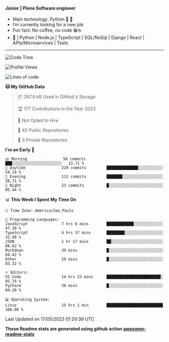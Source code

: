 #### Júnior | Pleno Software engineer 

- Main technology: Python 🐍 💖
- I’m currently looking for a new job
- Fun fact: No coffee, no code 😁☕
- 📖 | Python | Node.js | TypeScript | SQL/NoSql | Django | React | APIs/Microservices | Tests 
---
<!--START_SECTION:waka-->
![Code Time](http://img.shields.io/badge/Code%20Time-797%20hrs%2024%20mins-blue)

![Profile Views](http://img.shields.io/badge/Profile%20Views-0-blue)

![Lines of code](https://img.shields.io/badge/From%20Hello%20World%20I%27ve%20Written-10.6%20million%20lines%20of%20code-blue)

**🐱 My GitHub Data** 

> 📦 267.9 kB Used in GitHub's Storage 
 > 
> 🏆 177 Contributions in the Year 2023
 > 
> 🚫 Not Opted to Hire
 > 
> 📜 40 Public Repositories 
 > 
> 🔑 3 Private Repositories 
 > 
**I'm an Early 🐤** 

```text
🌞 Morning                58 commits          ███░░░░░░░░░░░░░░░░░░░░░░   13.71 % 
🌆 Daytime                229 commits         ██████████████░░░░░░░░░░░   54.14 % 
🌃 Evening                113 commits         ███████░░░░░░░░░░░░░░░░░░   26.71 % 
🌙 Night                  23 commits          █░░░░░░░░░░░░░░░░░░░░░░░░   05.44 % 
```


📊 **This Week I Spent My Time On** 

```text
🕑︎ Time Zone: America/Sao_Paulo

💬 Programming Languages: 
JavaScript               7 hrs 6 mins        ████████████░░░░░░░░░░░░░   47.30 % 
TypeScript               4 hrs 57 mins       ████████░░░░░░░░░░░░░░░░░   32.98 % 
JSON                     1 hr 17 mins        ██░░░░░░░░░░░░░░░░░░░░░░░   08.62 % 
Markdown                 39 mins             █░░░░░░░░░░░░░░░░░░░░░░░░   04.42 % 
Other                    29 mins             █░░░░░░░░░░░░░░░░░░░░░░░░   03.32 % 

🔥 Editors: 
VS Code                  14 hrs 23 mins      ████████████████████████░   95.74 % 
PyCharm                  38 mins             █░░░░░░░░░░░░░░░░░░░░░░░░   04.26 % 

💻 Operating System: 
Linux                    15 hrs 1 min        █████████████████████████   100.00 % 
```


 Last Updated on 17/05/2023 01:20:39 UTC
<!--END_SECTION:waka-->

**These Readme stats are generated using github action [awesome-readme-stats](https://github.com/anmol098/waka-readme-stats)**
